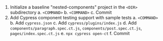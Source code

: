 1. Initialize a baseline "nested-components" project in the `<DIR>` subdirectory
   a. `<COMMAND>`
   b. `<COMMAND>`
   c. Commit <COMMIT>
2. Add Cypress component testing support with sample tests
   a. `<COMMAND>`
   b. Add `cypress.json`
   c. Add `cypress/plugins/index.js`
   d. Add `components/paragraph.spec.ct.js`, `components/post.spec.ct.js`, `pages/index.spec.ct.js`
   e. `npx cypress open-ct`
   f. Commit <COMMIT>
